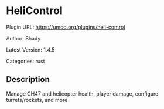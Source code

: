 # HeliControl

Plugin URL: https://umod.org/plugins/heli-control

Author: Shady

Latest Version: 1.4.5

Categories: rust

## Description

Manage CH47 and helicopter health, player damage, configure turrets/rockets, and more
